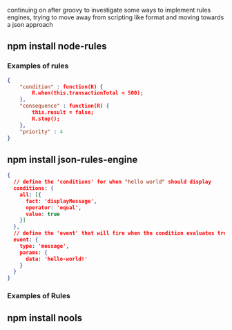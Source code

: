 continuing on after groovy to investigate some ways to implement rules engines, trying to move away from scripting like format and moving towards a json approach

## npm install node-rules

### Examples of rules

```json
{
	"condition" : function(R) {
		R.when(this.transactionTotal < 500);
	},
	"consequence" : function(R) {
		this.result = false;
		R.stop();
	},
	"priority" : 4
}
```


## npm install json-rules-engine
```json
{
  // define the 'conditions' for when "hello world" should display
  conditions: {
    all: [{
      fact: 'displayMessage',
      operator: 'equal',
      value: true
    }]
  },
  // define the 'event' that will fire when the condition evaluates truthy
  event: {
    type: 'message',
    params: {
      data: 'hello-world!'
    }
  }
}
```

### Examples of Rules



## npm install nools


